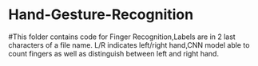 # Hand-Gesture-Recognition
#This folder contains code for Finger Recognition,Labels are in 2 last characters of a file name. L/R indicates left/right hand,CNN model able to count fingers as well as distinguish between left and right hand.
